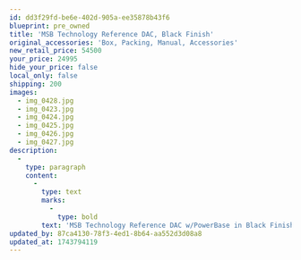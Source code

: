 ```yaml
---
id: dd3f29fd-be6e-402d-905a-ee35878b43f6
blueprint: pre_owned
title: 'MSB Technology Reference DAC, Black Finish'
original_accessories: 'Box, Packing, Manual, Accessories'
new_retail_price: 54500
your_price: 24995
hide_your_price: false
local_only: false
shipping: 200
images:
  - img_0428.jpg
  - img_0423.jpg
  - img_0424.jpg
  - img_0425.jpg
  - img_0426.jpg
  - img_0427.jpg
description:
  -
    type: paragraph
    content:
      -
        type: text
        marks:
          -
            type: bold
        text: 'MSB Technology Reference DAC w/PowerBase in Black Finish. The unit is in excellent physical and functional condition with original boxes, packing and accessories. Units sold as new for $54,500.00. Stock input card installed - AES/EBU, S/PDIF and TosLink inputs. There is one barely noticeable scuff on the top of the PowerBase and a couple of extremely small nicks in the finish around one the foot receptacles, which no one will ever see when the units are stacked. This is a world class DAC that can be used as an analog preamp for one source and has a true analog volume control for direct input into an amplifier. '
updated_by: 87ca4130-78f3-4ed1-8b64-aa552d3d08a8
updated_at: 1743794119
---
```

